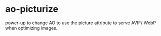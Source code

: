 # ao-picturize
power-up to change AO to use the picture attribute to serve AVIF/ WebP when optimizing images.
